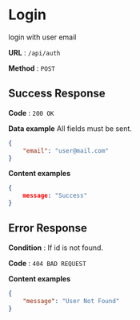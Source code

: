 # Login

login with user email

**URL** : `/api/auth`

**Method** : `POST`

## Success Response

**Code** : `200 OK`

**Data example** All fields must be sent.

```json
{
    "email": "user@mail.com"
}
```

**Content examples**

```json
{
    message: "Success"
}
```



## Error Response

**Condition** : If id is not found.

**Code** : `404 BAD REQUEST`

**Content examples**

```json
{
    "message": "User Not Found"
}
```



